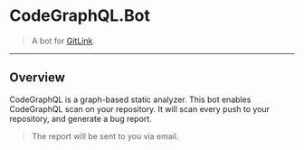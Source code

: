 # CodeGraphQL.Bot

>  A bot for [GitLink](https://www.gitlink.org.cn/).

---

## Overview

CodeGraphQL is a graph-based static analyzer. This bot enables CodeGraphQL scan on your repository. It will scan every push to your repository, and generate a bug report.

> The report will be sent to you via email.